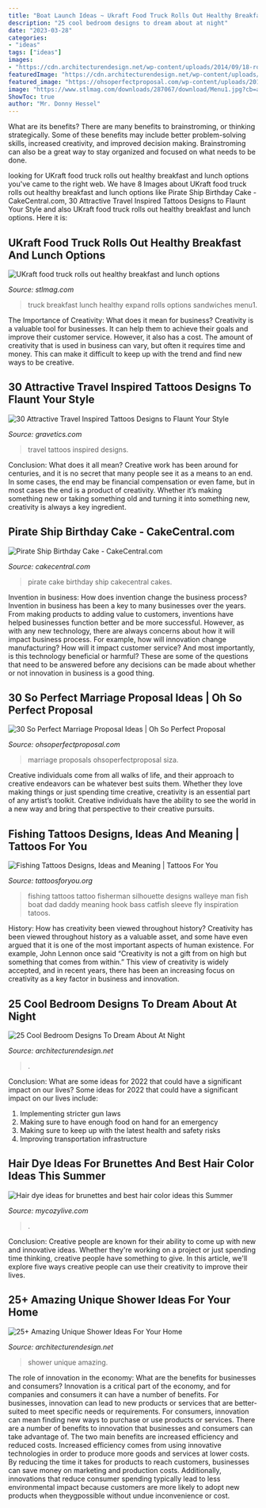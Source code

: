 ```yaml
---
title: "Boat Launch Ideas ~ Ukraft Food Truck Rolls Out Healthy Breakfast And Lunch Options"
description: "25 cool bedroom designs to dream about at night"
date: "2023-03-28"
categories:
- "ideas"
tags: ["ideas"]
images:
- "https://cdn.architecturendesign.net/wp-content/uploads/2014/09/18-round-velvet-elegant-bed.jpg"
featuredImage: "https://cdn.architecturendesign.net/wp-content/uploads/2016/03/AD-Amazing-Unique-Shower-Ideas-For-Your-Home-20.jpg"
featured_image: "https://ohsoperfectproposal.com/wp-content/uploads/2017/08/marriage-proposal-in-a-romantic-way-engagement-photo-diamondworldfinejewellery.jpg"
image: "https://www.stlmag.com/downloads/287067/download/Menu1.jpg?cb=a1be79f3161bc673673b0ed5a849f345"
ShowToc: true
author: "Mr. Donny Hessel"
---
```



What are its benefits?
There are many benefits to brainstroming, or thinking strategically. Some of these benefits may include better problem-solving skills, increased creativity, and improved decision making. Brainstroming can also be a great way to stay organized and focused on what needs to be done.

	

		
looking for UKraft food truck rolls out healthy breakfast and lunch options you've came to the right web. We have 8 Images about UKraft food truck rolls out healthy breakfast and lunch options like Pirate Ship Birthday Cake - CakeCentral.com, 30 Attractive Travel Inspired Tattoos Designs to Flaunt Your Style and also UKraft food truck rolls out healthy breakfast and lunch options. Here it is:
		
    
## UKraft Food Truck Rolls Out Healthy Breakfast And Lunch Options

<img loading=lazy src="https://www.stlmag.com/downloads/287067/download/Menu1.jpg?cb=a1be79f3161bc673673b0ed5a849f345" onerror="this.onerror=null;this.src='https://tse1.mm.bing.net/th?id=OIP.5F1SlMUfwTpyZxsslJ5zywHaJ4&amp;pid=15.1';" alt="UKraft food truck rolls out healthy breakfast and lunch options">

_Source: stlmag.com_

>truck breakfast lunch healthy expand rolls options sandwiches menu1. 

	

The Importance of Creativity: What does it mean for business?
Creativity is a valuable tool for businesses. It can help them to achieve their goals and improve their customer service. However, it also has a cost. The amount of creativity that is used in business can vary, but often it requires time and money. This can make it difficult to keep up with the trend and find new ways to be creative.

    
## 30 Attractive Travel Inspired Tattoos Designs To Flaunt Your Style

<img loading=lazy src="http://www.gravetics.com/wp-content/uploads/2017/05/Travel-Inspired-Tattoos-traveltattoos.jpg" onerror="this.onerror=null;this.src='https://tse1.mm.bing.net/th?id=OIP.yTyGJTRYgikZIdKT6xT1YQHaHa&amp;pid=15.1';" alt="30 Attractive Travel Inspired Tattoos Designs to Flaunt Your Style">

_Source: gravetics.com_

>travel tattoos inspired designs. 

	

Conclusion: What does it all mean?
Creative work has been around for centuries, and it is no secret that many people see it as a means to an end. In some cases, the end may be financial compensation or even fame, but in most cases the end is a product of creativity. Whether it’s making something new or taking something old and turning it into something new, creativity is always a key ingredient.

    
## Pirate Ship Birthday Cake - CakeCentral.com

<img loading=lazy src="https://cdn001.cakecentral.com/gallery/2016/10/900_pirate-ship-birthday-cake-13499gU4Tm.jpg" onerror="this.onerror=null;this.src='https://tse1.mm.bing.net/th?id=OIP.Qt55eb6chFbMZkuO6AvTxAHaK0&amp;pid=15.1';" alt="Pirate Ship Birthday Cake - CakeCentral.com">

_Source: cakecentral.com_

>pirate cake birthday ship cakecentral cakes. 

	

Invention in business: How does invention change the business process?
Invention in business has been a key to many businesses over the years. From making products to adding value to customers, inventions have helped businesses function better and be more successful. However, as with any new technology, there are always concerns about how it will impact business process. For example, how will innovation change manufacturing? How will it impact customer service? And most importantly, is this technology beneficial or harmful? These are some of the questions that need to be answered before any decisions can be made about whether or not innovation in business is a good thing.

    
## 30 So Perfect Marriage Proposal Ideas | Oh So Perfect Proposal

<img loading=lazy src="https://ohsoperfectproposal.com/wp-content/uploads/2017/08/marriage-proposal-in-a-romantic-way-engagement-photo-diamondworldfinejewellery.jpg" onerror="this.onerror=null;this.src='https://tse4.mm.bing.net/th?id=OIP.zSAxLgg1MfLuoQtmE8D5ywHaLG&amp;pid=15.1';" alt="30 So Perfect Marriage Proposal Ideas | Oh So Perfect Proposal">

_Source: ohsoperfectproposal.com_

>marriage proposals ohsoperfectproposal siza. 

	

Creative individuals come from all walks of life, and their approach to creative endeavors can be whatever best suits them. Whether they love making things or just spending time creative, creativity is an essential part of any artist’s toolkit. Creative individuals have the ability to see the world in a new way and bring that perspective to their creative pursuits.

    
## Fishing Tattoos Designs, Ideas And Meaning | Tattoos For You

<img loading=lazy src="https://www.tattoosforyou.org/wp-content/uploads/2017/12/Fishing-Tattoos.jpg" onerror="this.onerror=null;this.src='https://tse1.mm.bing.net/th?id=OIP.n9BLXxVgdIS6OXCDGv0nzwHaNL&amp;pid=15.1';" alt="Fishing Tattoos Designs, Ideas and Meaning | Tattoos For You">

_Source: tattoosforyou.org_

>fishing tattoos tattoo fisherman silhouette designs walleye man fish boat dad daddy meaning hook bass catfish sleeve fly inspiration tatoos. 

	

History: How has creativity been viewed throughout history?
Creativity has been viewed throughout history as a valuable asset, and some have even argued that it is one of the most important aspects of human existence. For example, John Lennon once said “Creativity is not a gift from on high but something that comes from within.” This view of creativity is widely accepted, and in recent years, there has been an increasing focus on creativity as a key factor in business and innovation.

    
## 25 Cool Bedroom Designs To Dream About At Night

<img loading=lazy src="https://cdn.architecturendesign.net/wp-content/uploads/2014/09/18-round-velvet-elegant-bed.jpg" onerror="this.onerror=null;this.src='https://tse1.mm.bing.net/th?id=OIP.jitgndKbMNPfPxANAJ5B_AHaHa&amp;pid=15.1';" alt="25 Cool Bedroom Designs To Dream About At Night">

_Source: architecturendesign.net_

>. 

	

Conclusion: What are some ideas for 2022 that could have a significant impact on our lives?
Some ideas for 2022 that could have a significant impact on our lives include: 
1. Implementing stricter gun laws 
2. Making sure to have enough food on hand for an emergency 
3. Making sure to keep up with the latest health and safety risks 
4. Improving transportation infrastructure 

    
## Hair Dye Ideas For Brunettes And Best Hair Color Ideas This Summer

<img loading=lazy src="https://mycozylive.com/wp-content/uploads/2020/07/25.jpg" onerror="this.onerror=null;this.src='https://tse4.mm.bing.net/th?id=OIP.wVTNrEWEekq_ioQAPusqnAHaJ5&amp;pid=15.1';" alt="Hair dye ideas for brunettes and best hair color ideas this Summer">

_Source: mycozylive.com_

>. 

	

Conclusion:
Creative people are known for their ability to come up with new and innovative ideas. Whether they're working on a project or just spending time thinking, creative people have something to give. In this article, we'll explore five ways creative people can use their creativity to improve their lives.

    
## 25+ Amazing Unique Shower Ideas For Your Home

<img loading=lazy src="https://cdn.architecturendesign.net/wp-content/uploads/2016/03/AD-Amazing-Unique-Shower-Ideas-For-Your-Home-20.jpg" onerror="this.onerror=null;this.src='https://tse1.mm.bing.net/th?id=OIP._1EGxbUjhxBi75P-HWNKVgHaLH&amp;pid=15.1';" alt="25+ Amazing Unique Shower Ideas For Your Home">

_Source: architecturendesign.net_

>shower unique amazing. 

	

The role of innovation in the economy: What are the benefits for businesses and consumers?
Innovation is a critical part of the economy, and for companies and consumers it can have a number of benefits. For businesses, innovation can lead to new products or services that are better-suited to meet specific needs or requirements. For consumers, innovation can mean finding new ways to purchase or use products or services.
There are a number of benefits to innovation that businesses and consumers can take advantage of. The two main benefits are increased efficiency and reduced costs. Increased efficiency comes from using innovative technologies in order to produce more goods and services at lower costs. By reducing the time it takes for products to reach customers, businesses can save money on marketing and production costs. Additionally, innovations that reduce consumer spending typically lead to less environmental impact because customers are more likely to adopt new products when theygpossible without undue inconvenience or cost.

